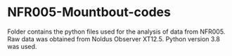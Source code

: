 # NFR005-Mountbout-codes

Folder contains the python files used for the analysis of data from NFR005. Raw data was obtained from Noldus Observer XT12.5.
Python version 3.8 was used.
